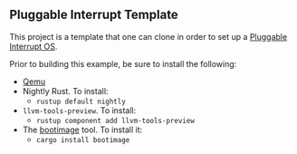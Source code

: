 ## Pluggable Interrupt Template

This project is a template that one can clone in order to set up
a [Pluggable Interrupt OS](https://crates.io/crates/pluggable_interrupt_os).

Prior to building this example, be sure to install the following:
* [Qemu](https://www.qemu.org/)
* Nightly Rust. To install:
  * `rustup default nightly`
* `llvm-tools-preview`. To install:
  * `rustup component add llvm-tools-preview`
* The [bootimage](https://github.com/rust-osdev/bootimage) tool. To install it:
  * `cargo install bootimage`